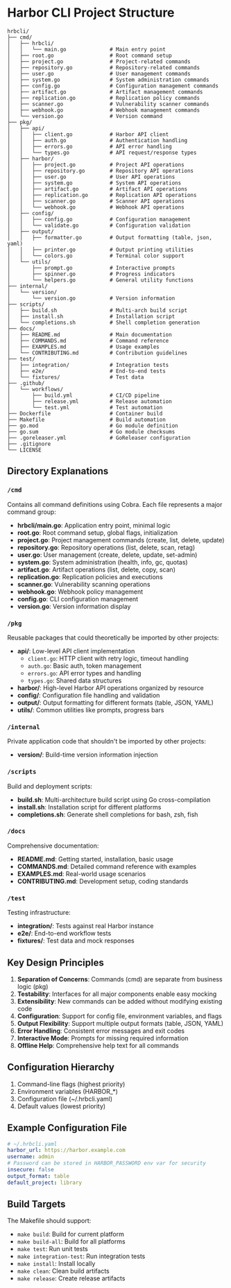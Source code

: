 # Harbor CLI Project Structure

```
hrbcli/
├── cmd/
│   ├── hrbcli/
│   │   └── main.go              # Main entry point
│   ├── root.go                  # Root command setup
│   ├── project.go               # Project-related commands
│   ├── repository.go            # Repository-related commands
│   ├── user.go                  # User management commands
│   ├── system.go                # System administration commands
│   ├── config.go                # Configuration management commands
│   ├── artifact.go              # Artifact management commands
│   ├── replication.go           # Replication policy commands
│   ├── scanner.go               # Vulnerability scanner commands
│   ├── webhook.go               # Webhook management commands
│   └── version.go               # Version command
├── pkg/
│   ├── api/
│   │   ├── client.go            # Harbor API client
│   │   ├── auth.go              # Authentication handling
│   │   ├── errors.go            # API error handling
│   │   └── types.go             # API request/response types
│   ├── harbor/
│   │   ├── project.go           # Project API operations
│   │   ├── repository.go        # Repository API operations
│   │   ├── user.go              # User API operations
│   │   ├── system.go            # System API operations
│   │   ├── artifact.go          # Artifact API operations
│   │   ├── replication.go       # Replication API operations
│   │   ├── scanner.go           # Scanner API operations
│   │   └── webhook.go           # Webhook API operations
│   ├── config/
│   │   ├── config.go            # Configuration management
│   │   └── validate.go          # Configuration validation
│   ├── output/
│   │   ├── formatter.go         # Output formatting (table, json, yaml)
│   │   ├── printer.go           # Output printing utilities
│   │   └── colors.go            # Terminal color support
│   └── utils/
│       ├── prompt.go            # Interactive prompts
│       ├── spinner.go           # Progress indicators
│       └── helpers.go           # General utility functions
├── internal/
│   └── version/
│       └── version.go           # Version information
├── scripts/
│   ├── build.sh                 # Multi-arch build script
│   ├── install.sh               # Installation script
│   └── completions.sh           # Shell completion generation
├── docs/
│   ├── README.md                # Main documentation
│   ├── COMMANDS.md              # Command reference
│   ├── EXAMPLES.md              # Usage examples
│   └── CONTRIBUTING.md          # Contribution guidelines
├── test/
│   ├── integration/             # Integration tests
│   ├── e2e/                     # End-to-end tests
│   └── fixtures/                # Test data
├── .github/
│   └── workflows/
│       ├── build.yml            # CI/CD pipeline
│       ├── release.yml          # Release automation
│       └── test.yml             # Test automation
├── Dockerfile                   # Container build
├── Makefile                     # Build automation
├── go.mod                       # Go module definition
├── go.sum                       # Go module checksums
├── .goreleaser.yml              # GoReleaser configuration
├── .gitignore
└── LICENSE
```

## Directory Explanations

### `/cmd`
Contains all command definitions using Cobra. Each file represents a major command group:
- **hrbcli/main.go**: Application entry point, minimal logic
- **root.go**: Root command setup, global flags, initialization
- **project.go**: Project management commands (create, list, delete, update)
- **repository.go**: Repository operations (list, delete, scan, retag)
- **user.go**: User management (create, delete, update, set-admin)
- **system.go**: System administration (health, info, gc, quotas)
- **artifact.go**: Artifact operations (list, delete, copy, scan)
- **replication.go**: Replication policies and executions
- **scanner.go**: Vulnerability scanning operations
- **webhook.go**: Webhook policy management
- **config.go**: CLI configuration management
- **version.go**: Version information display

### `/pkg`
Reusable packages that could theoretically be imported by other projects:
- **api/**: Low-level API client implementation
  - `client.go`: HTTP client with retry logic, timeout handling
  - `auth.go`: Basic auth, token management
  - `errors.go`: API error types and handling
  - `types.go`: Shared data structures
- **harbor/**: High-level Harbor API operations organized by resource
- **config/**: Configuration file handling and validation
- **output/**: Output formatting for different formats (table, JSON, YAML)
- **utils/**: Common utilities like prompts, progress bars

### `/internal`
Private application code that shouldn't be imported by other projects:
- **version/**: Build-time version information injection

### `/scripts`
Build and deployment scripts:
- **build.sh**: Multi-architecture build script using Go cross-compilation
- **install.sh**: Installation script for different platforms
- **completions.sh**: Generate shell completions for bash, zsh, fish

### `/docs`
Comprehensive documentation:
- **README.md**: Getting started, installation, basic usage
- **COMMANDS.md**: Detailed command reference with examples
- **EXAMPLES.md**: Real-world usage scenarios
- **CONTRIBUTING.md**: Development setup, coding standards

### `/test`
Testing infrastructure:
- **integration/**: Tests against real Harbor instance
- **e2e/**: End-to-end workflow tests
- **fixtures/**: Test data and mock responses

## Key Design Principles

1. **Separation of Concerns**: Commands (cmd) are separate from business logic (pkg)
2. **Testability**: Interfaces for all major components enable easy mocking
3. **Extensibility**: New commands can be added without modifying existing code
4. **Configuration**: Support for config file, environment variables, and flags
5. **Output Flexibility**: Support multiple output formats (table, JSON, YAML)
6. **Error Handling**: Consistent error messages and exit codes
7. **Interactive Mode**: Prompts for missing required information
8. **Offline Help**: Comprehensive help text for all commands

## Configuration Hierarchy

1. Command-line flags (highest priority)
2. Environment variables (HARBOR_*)
3. Configuration file (~/.hrbcli.yaml)
4. Default values (lowest priority)

## Example Configuration File

```yaml
# ~/.hrbcli.yaml
harbor_url: https://harbor.example.com
username: admin
# Password can be stored in HARBOR_PASSWORD env var for security
insecure: false
output_format: table
default_project: library
```

## Build Targets

The Makefile should support:
- `make build`: Build for current platform
- `make build-all`: Build for all platforms
- `make test`: Run unit tests
- `make integration-test`: Run integration tests
- `make install`: Install locally
- `make clean`: Clean build artifacts
- `make release`: Create release artifacts
